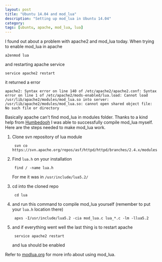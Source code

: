 ```yaml
---
layout: post
title: "Ubuntu 14.04 and mod_lua"
description: "Setting up mod_lua in Ubuntu 14.04"
category: 
tags: [ubuntu, apache, mod_lua, lua]
---
```

I found out about a problem with apache2 and mod_lua today.
When trying to enable mod_lua in apache

    a2enmod lua

and restarting apache service

    service apache2 restart

it returned a error

    apache2: Syntax error on line 140 of /etc/apache2/apache2.conf: Syntax error on line 1 of /etc/apache2/mods-enabled/lua.load: Cannot load /usr/lib/apache2/modules/mod_lua.so into server: /usr/lib/apache2/modules/mod_lua.so: cannot open shared object file: No such file or directory

Basically apache can't find mod_lua in modules folder.
Thanks to a kind help from [Humbedooh](https://github.com/Humbedooh) I was able to successfully compile mod_lua myself.
Here are the steps needed to make mod_lua work.

1. Clone svn repository of lua module

        svn co https://svn.apache.org/repos/asf/httpd/httpd/branches/2.4.x/modules/lua/

2. Find <code>lua.h</code> on your installation
    
        find / -name lua.h

   For me it was in <code>/usr/include/lua5.2/</code>

3. cd into the cloned repo

        cd lua

4. and run this command to compile mod_lua yourself (remember to put your <code>lua.h</code> location there)

        apxs -I/usr/include/lua5.2 -cia mod_lua.c lua_*.c -lm -llua5.2

5. and if everything went well the last thing is to restart apache

        service apache2 restart

   and lua should be enabled

Refer to [modlua.org](http://modlua.org) for more info about using mod_lua.
